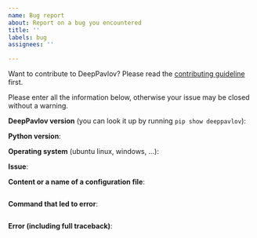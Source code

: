 ```yaml
---
name: Bug report
about: Report on a bug you encountered
title: ''
labels: bug
assignees: ''

---
```


Want to contribute to DeepPavlov? Please read the [contributing guideline](http://docs.deeppavlov.ai/en/master/devguides/contribution_guide.html) first.

Please enter all the information below, otherwise your issue may be closed without a warning. 


**DeepPavlov version** (you can look it up by running `pip show deeppavlov`):

**Python version**:

**Operating system** (ubuntu linux, windows, ...):

**Issue**:


**Content or a name of a configuration file**:
```

```


**Command that led to error**:
```

```

**Error (including full traceback)**:
```

```
